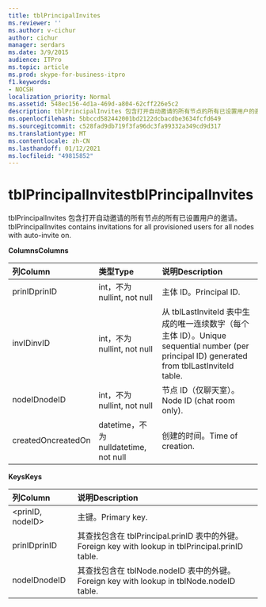 ```yaml
---
title: tblPrincipalInvites
ms.reviewer: ''
ms.author: v-cichur
author: cichur
manager: serdars
ms.date: 3/9/2015
audience: ITPro
ms.topic: article
ms.prod: skype-for-business-itpro
f1.keywords:
- NOCSH
localization_priority: Normal
ms.assetid: 548ec156-4d1a-469d-a804-62cff226e5c2
description: tblPrincipalInvites 包含打开自动邀请的所有节点的所有已设置用户的邀请。
ms.openlocfilehash: 5bbccd582442001bd2122dcbacdbe3634fcfd649
ms.sourcegitcommit: c528fad9db719f3fa96dc3fa99332a349cd9d317
ms.translationtype: MT
ms.contentlocale: zh-CN
ms.lasthandoff: 01/12/2021
ms.locfileid: "49815852"
---
```

# <a name="tblprincipalinvites"></a><span data-ttu-id="75e68-103">tblPrincipalInvites</span><span class="sxs-lookup"><span data-stu-id="75e68-103">tblPrincipalInvites</span></span>
 
<span data-ttu-id="75e68-104">tblPrincipalInvites 包含打开自动邀请的所有节点的所有已设置用户的邀请。</span><span class="sxs-lookup"><span data-stu-id="75e68-104">tblPrincipalInvites contains invitations for all provisioned users for all nodes with auto-invite on.</span></span>
  
<span data-ttu-id="75e68-105">**Columns**</span><span class="sxs-lookup"><span data-stu-id="75e68-105">**Columns**</span></span>

|<span data-ttu-id="75e68-106">**列**</span><span class="sxs-lookup"><span data-stu-id="75e68-106">**Column**</span></span>|<span data-ttu-id="75e68-107">**类型**</span><span class="sxs-lookup"><span data-stu-id="75e68-107">**Type**</span></span>|<span data-ttu-id="75e68-108">**说明**</span><span class="sxs-lookup"><span data-stu-id="75e68-108">**Description**</span></span>|
|:-----|:-----|:-----|
|<span data-ttu-id="75e68-109">prinID</span><span class="sxs-lookup"><span data-stu-id="75e68-109">prinID</span></span>  <br/> |<span data-ttu-id="75e68-110">int，不为 null</span><span class="sxs-lookup"><span data-stu-id="75e68-110">int, not null</span></span>  <br/> |<span data-ttu-id="75e68-111">主体 ID。</span><span class="sxs-lookup"><span data-stu-id="75e68-111">Principal ID.</span></span>  <br/> |
|<span data-ttu-id="75e68-112">invID</span><span class="sxs-lookup"><span data-stu-id="75e68-112">invID</span></span>  <br/> |<span data-ttu-id="75e68-113">int，不为 null</span><span class="sxs-lookup"><span data-stu-id="75e68-113">int, not null</span></span>  <br/> |<span data-ttu-id="75e68-114">从 tblLastInviteId 表中生成的唯一连续数字（每个主体 ID）。</span><span class="sxs-lookup"><span data-stu-id="75e68-114">Unique sequential number (per principal ID) generated from tblLastInviteId table.</span></span>  <br/> |
|<span data-ttu-id="75e68-115">nodeID</span><span class="sxs-lookup"><span data-stu-id="75e68-115">nodeID</span></span>  <br/> |<span data-ttu-id="75e68-116">int，不为 null</span><span class="sxs-lookup"><span data-stu-id="75e68-116">int, not null</span></span>  <br/> |<span data-ttu-id="75e68-117">节点 ID（仅聊天室）。</span><span class="sxs-lookup"><span data-stu-id="75e68-117">Node ID (chat room only).</span></span>  <br/> |
|<span data-ttu-id="75e68-118">createdOn</span><span class="sxs-lookup"><span data-stu-id="75e68-118">createdOn</span></span>  <br/> |<span data-ttu-id="75e68-119">datetime，不为 null</span><span class="sxs-lookup"><span data-stu-id="75e68-119">datetime, not null</span></span>  <br/> |<span data-ttu-id="75e68-120">创建的时间。</span><span class="sxs-lookup"><span data-stu-id="75e68-120">Time of creation.</span></span>  <br/> |
   
<span data-ttu-id="75e68-121">**Keys**</span><span class="sxs-lookup"><span data-stu-id="75e68-121">**Keys**</span></span>

|<span data-ttu-id="75e68-122">**列**</span><span class="sxs-lookup"><span data-stu-id="75e68-122">**Column**</span></span>|<span data-ttu-id="75e68-123">**说明**</span><span class="sxs-lookup"><span data-stu-id="75e68-123">**Description**</span></span>|
|:-----|:-----|
|\<prinID, nodeID\>  <br/> |<span data-ttu-id="75e68-124">主键。</span><span class="sxs-lookup"><span data-stu-id="75e68-124">Primary key.</span></span>  <br/> |
|<span data-ttu-id="75e68-125">prinID</span><span class="sxs-lookup"><span data-stu-id="75e68-125">prinID</span></span>  <br/> |<span data-ttu-id="75e68-126">其查找包含在 tblPrincipal.prinID 表中的外键。</span><span class="sxs-lookup"><span data-stu-id="75e68-126">Foreign key with lookup in tblPrincipal.prinID table.</span></span>  <br/> |
|<span data-ttu-id="75e68-127">nodeID</span><span class="sxs-lookup"><span data-stu-id="75e68-127">nodeID</span></span>  <br/> |<span data-ttu-id="75e68-128">其查找包含在 tblNode.nodeID 表中的外键。</span><span class="sxs-lookup"><span data-stu-id="75e68-128">Foreign key with lookup in tblNode.nodeID table.</span></span>  <br/> |
   

